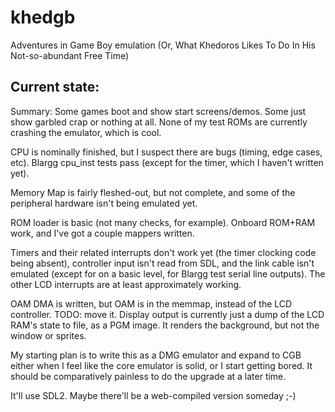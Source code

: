 # khedgb
Adventures in Game Boy emulation (Or, What Khedoros Likes To Do In His Not-so-abundant Free Time)

## Current state:

Summary: Some games boot and show start screens/demos. Some just show garbled crap or nothing at all. None of my test ROMs are currently crashing the emulator, which is cool.

CPU is nominally finished, but I suspect there are bugs (timing, edge cases, etc). Blargg cpu_inst tests pass (except for the timer, which I haven't written yet).

Memory Map is fairly fleshed-out, but not complete, and some of the peripheral hardware isn't being emulated yet.

ROM loader is basic (not many checks, for example). Onboard ROM+RAM work, and I've got a couple mappers written.

Timers and their related interrupts don't work yet (the timer clocking code being absent), controller input isn't read from SDL, and the link cable isn't emulated (except for on a basic level, for Blargg test serial line outputs). The other LCD interrupts are at least approximately working.

OAM DMA is written, but OAM is in the memmap, instead of the LCD controller. TODO: move it. Display output is currently just a dump of the LCD RAM's state to file, as a PGM image. It renders the background, but not the window or sprites.

My starting plan is to write this as a DMG emulator and expand to CGB either when I feel like the core emulator is solid, or I start getting bored. It should be comparatively painless to do the upgrade at a later time.

It'll use SDL2. Maybe there'll be a web-compiled version someday ;-)

